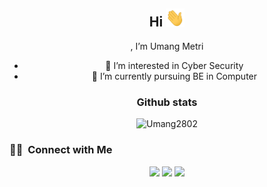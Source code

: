 <div align="center">
<h2> Hi <img src="https://github.com/ABSphreak/ABSphreak/blob/master/gifs/Hi.gif" width="30px"></h2>, I’m Umang Metri 

- 👀 I’m interested in Cyber Security
- 🌱 I’m currently pursuing BE in Computer 
</div>

<h3 align="center"> Github stats</h3>
<p align="center"> <img src="https://github-readme-stats.vercel.app/api?username=Umang2802&show_icons=true&theme=tokyonight" alt="Umang2802" />


### 🤝🏻 &nbsp;Connect with Me

<p align="center">
<a href="https://linkedin.com/in/umang-metri-8b54b4194"><img src="https://img.shields.io/badge/-Umang%20Metri-0077B5?style=flat&logo=Linkedin&logoColor=white"/></a>
<a href="mailto:umangmetri@gmail.com"><img src="https://img.shields.io/badge/-umangmetri@gmail.com-D14836?style=flat&logo=Gmail&logoColor=white"/></a>
<a href="https://instagram.com/umang_2802"><img src="https://img.shields.io/badge/-@umang_2802-E4405F?style=flat&logo=Instagram&logoColor=white"/></a>
</p>
